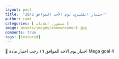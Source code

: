 ```yaml
---
layout: post
title:  "اختبار انقليزي يوم الأحد الموافق 28/2"
author: rami
categories: [ منشور، اعلانات ]
image: assets/images/announcement.jpg
comments: true
tags: [featured]
---
```


🛑 اختبار يوم الاحد الموافق ١٦ رجب  اختبار مادة Mega goal 4
